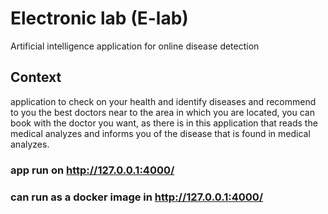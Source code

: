 # Electronic lab (E-lab)
Artificial intelligence application for online disease detection
## Context
application to check on your health and identify diseases and recommend to you the best doctors near to the area in which you are located, you can book with the doctor you want, as there is in this application that reads the medical analyzes and informs you of the disease that is found in medical analyzes.

### app run on http://127.0.0.1:4000/
### can run as a docker image in http://127.0.0.1:4000/
